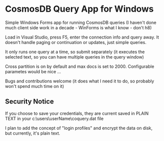 # CosmosDB Query App for Windows

Simple Windows Forms app for running CosmosDB queries (I haven't done much client side work in a decade - WinForms is what I know - don't h8)

Load in Visual Studio, press F5, enter the connection info and query away. It doesn't handle paging or continuation or updates, just simple queries.

It only runs one query at a time, so submit separately (it executes the selected text, so you can have multiple queries in the query window)

Cross partition is on by default and max docs is set to 2000. Configurable parametes would be nice ...

Bugs and contributions welcome (it does what I need it to do, so probably won't spend much time on it)

## Security Notice

If you choose to save your credentials, they are current saved in PLAIN TEXT in your c:\users\userName\coquery.dat file

I plan to add the concept of "login profiles" and encrypt the data on disk, but currently, it's plain text.

